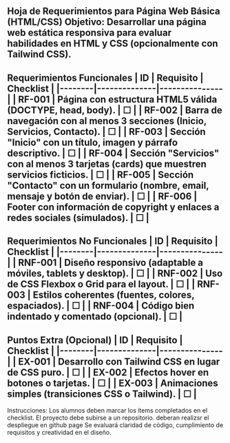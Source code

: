 Hoja de Requerimientos para Página Web Básica (HTML/CSS)
Objetivo:
Desarrollar una página web estática responsiva para evaluar habilidades en HTML y CSS (opcionalmente con Tailwind CSS).
---
Requerimientos Funcionales
| ID | Requisito | Checklist |
|--------|--------------|---------------|
| RF-001 | Página con estructura HTML5 válida (DOCTYPE, head, body). | ☐ |
| RF-002 | Barra de navegación con al menos 3 secciones (Inicio, Servicios, Contacto). | ☐ |
| RF-003 | Sección "Inicio" con un título, imagen y párrafo descriptivo. | ☐ |
| RF-004 | Sección "Servicios" con al menos 3 tarjetas (cards) que muestren servicios ficticios. | ☐ |
| RF-005 | Sección "Contacto" con un formulario (nombre, email, mensaje y botón de enviar). | ☐ |
| RF-006 | Footer con información de copyright y enlaces a redes sociales (simulados). | ☐ |
---
Requerimientos No Funcionales
| ID | Requisito | Checklist |
|--------|--------------|---------------|
| RNF-001 | Diseño responsivo (adaptable a móviles, tablets y desktop). | ☐ |
| RNF-002 | Uso de CSS Flexbox o Grid para el layout. | ☐ |
| RNF-003 | Estilos coherentes (fuentes, colores, espaciados). | ☐ |
| RNF-004 | Código bien indentado y comentado (opcional). | ☐ |
---
Puntos Extra (Opcional)
| ID | Requisito | Checklist |
|--------|--------------|---------------|
| EX-001 | Desarrollo con Tailwind CSS en lugar de CSS puro. | ☐ |
| EX-002 | Efectos hover en botones o tarjetas. | ☐ |
| EX-003 | Animaciones simples (transiciones CSS o Tailwind). | ☐ |
---
Instrucciones:
Los alumnos deben marcar los ítems completados en el checklist.
El proyecto debe subirse a un repositorio.
deberan realizsr el despliegue en github page
Se evaluará claridad de código, cumplimiento de requisitos y creatividad en el diseño.
